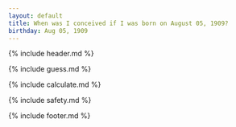 ```yaml
---
layout: default
title: When was I conceived if I was born on August 05, 1909?
birthday: Aug 05, 1909
---
```


{% include header.md %}

{% include guess.md %}

{% include calculate.md %}

{% include safety.md %}

{% include footer.md %}



